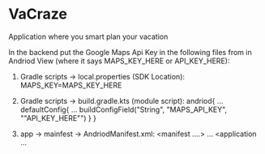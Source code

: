 # VaCraze
Application where you smart plan your vacation

In the backend put the Google Maps Api Key in the following files from in Andriod View (where it says MAPS_KEY_HERE or API_KEY_HERE):

1. Gradle scripts -> local.properties (SDK Location):
      MAPS_KEY=MAPS_KEY_HERE

2. Gradle scripts -> build.gradle.kts (module script):
      andriod{
        ...
        defaultConfig{
         ...
          buildConfigField("String", "MAPS_API_KEY", "\"API_KEY_HERE\"")
      }
   }

3. app -> mainfest -> AndriodManifest.xml:
    <manifest ....>
        ...
        <application ...
           <meta-data
            android:name="com.google.android.geo.API_KEY"
            android:value="API_KEY_HERE" />
